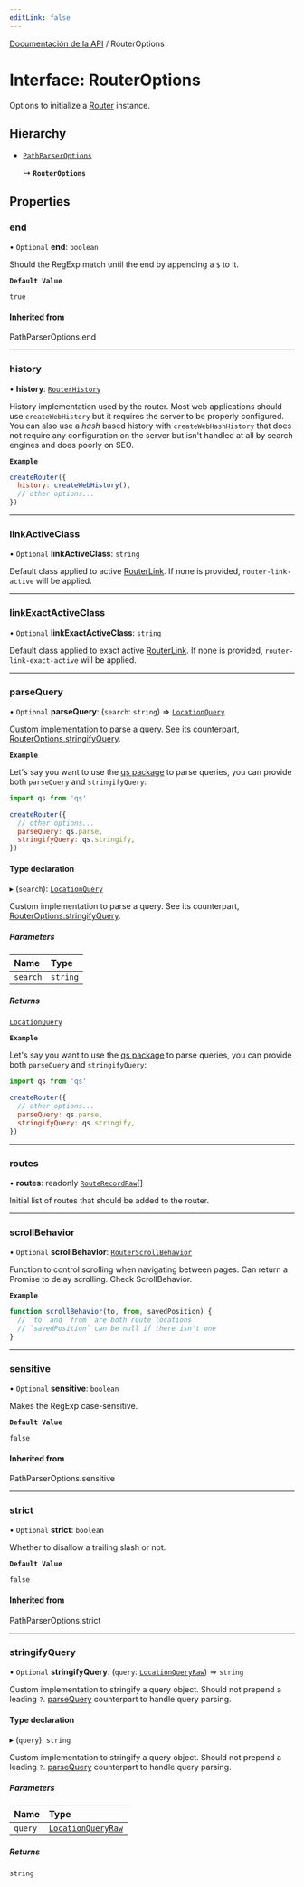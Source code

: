 ```yaml
---
editLink: false
---
```


[Documentación de la API](../index.md) / RouterOptions

# Interface: RouterOptions

Options to initialize a [Router](Router.md) instance.

## Hierarchy

- [`PathParserOptions`](../index.md#PathParserOptions)

  ↳ **`RouterOptions`**

## Properties

### end

• `Optional` **end**: `boolean`

Should the RegExp match until the end by appending a `$` to it.

**`Default Value`**

`true`

#### Inherited from

PathParserOptions.end

---

### history

• **history**: [`RouterHistory`](RouterHistory.md)

History implementation used by the router. Most web applications should use
`createWebHistory` but it requires the server to be properly configured.
You can also use a _hash_ based history with `createWebHashHistory` that
does not require any configuration on the server but isn't handled at all
by search engines and does poorly on SEO.

**`Example`**

```js
createRouter({
  history: createWebHistory(),
  // other options...
})
```

---

### linkActiveClass

• `Optional` **linkActiveClass**: `string`

Default class applied to active [RouterLink](../index.md#RouterLink). If none is provided,
`router-link-active` will be applied.

---

### linkExactActiveClass

• `Optional` **linkExactActiveClass**: `string`

Default class applied to exact active [RouterLink](../index.md#RouterLink). If none is provided,
`router-link-exact-active` will be applied.

---

### parseQuery

• `Optional` **parseQuery**: (`search`: `string`) => [`LocationQuery`](../index.md#LocationQuery)

Custom implementation to parse a query. See its counterpart,
[RouterOptions.stringifyQuery](RouterOptions.md#stringifyQuery).

**`Example`**

Let's say you want to use the [qs package](https://github.com/ljharb/qs)
to parse queries, you can provide both `parseQuery` and `stringifyQuery`:

```js
import qs from 'qs'

createRouter({
  // other options...
  parseQuery: qs.parse,
  stringifyQuery: qs.stringify,
})
```

#### Type declaration

▸ (`search`): [`LocationQuery`](../index.md#LocationQuery)

Custom implementation to parse a query. See its counterpart,
[RouterOptions.stringifyQuery](RouterOptions.md#stringifyQuery).

##### Parameters

| Name     | Type     |
| :------- | :------- |
| `search` | `string` |

##### Returns

[`LocationQuery`](../index.md#LocationQuery)

**`Example`**

Let's say you want to use the [qs package](https://github.com/ljharb/qs)
to parse queries, you can provide both `parseQuery` and `stringifyQuery`:

```js
import qs from 'qs'

createRouter({
  // other options...
  parseQuery: qs.parse,
  stringifyQuery: qs.stringify,
})
```

---

### routes

• **routes**: readonly [`RouteRecordRaw`](../index.md#RouteRecordRaw)[]

Initial list of routes that should be added to the router.

---

### scrollBehavior

• `Optional` **scrollBehavior**: [`RouterScrollBehavior`](RouterScrollBehavior.md)

Function to control scrolling when navigating between pages. Can return a
Promise to delay scrolling. Check ScrollBehavior.

**`Example`**

```js
function scrollBehavior(to, from, savedPosition) {
  // `to` and `from` are both route locations
  // `savedPosition` can be null if there isn't one
}
```

---

### sensitive

• `Optional` **sensitive**: `boolean`

Makes the RegExp case-sensitive.

**`Default Value`**

`false`

#### Inherited from

PathParserOptions.sensitive

---

### strict

• `Optional` **strict**: `boolean`

Whether to disallow a trailing slash or not.

**`Default Value`**

`false`

#### Inherited from

PathParserOptions.strict

---

### stringifyQuery

• `Optional` **stringifyQuery**: (`query`: [`LocationQueryRaw`](../index.md#LocationQueryRaw)) => `string`

Custom implementation to stringify a query object. Should not prepend a leading `?`.
[parseQuery](RouterOptions.md#parseQuery) counterpart to handle query parsing.

#### Type declaration

▸ (`query`): `string`

Custom implementation to stringify a query object. Should not prepend a leading `?`.
[parseQuery](RouterOptions.md#parseQuery) counterpart to handle query parsing.

##### Parameters

| Name    | Type                                               |
| :------ | :------------------------------------------------- |
| `query` | [`LocationQueryRaw`](../index.md#LocationQueryRaw) |

##### Returns

`string`
